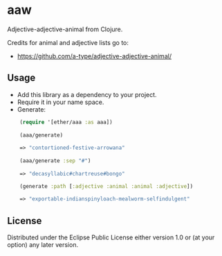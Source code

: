 # aaw

Adjective-adjective-animal from Clojure.

Credits for animal and adjective lists go to:
- https://github.com/a-type/adjective-adjective-animal/

## Usage

- Add this library as a dependency to your project.
- Require it in your name space.
- Generate:

```clj
    (require '[ether/aaa :as aaa])
    
    (aaa/generate)
    
    => "contortioned-festive-arrowana"
    
    (aaa/generate :sep "#") 
    
    => "decasyllabic#chartreuse#bongo"

    (generate :path [:adjective :animal :animal :adjective])
    
    => "exportable-indianspinyloach-mealworm-selfindulgent"
```

## License

Distributed under the Eclipse Public License either version 1.0 or (at
your option) any later version.
